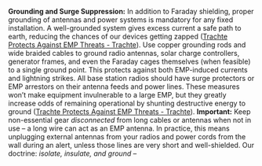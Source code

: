 **Grounding and Surge Suppression:** In addition to Faraday shielding, proper grounding of antennas and power systems is mandatory for any fixed installation. A well-grounded system gives excess current a safe path to earth, reducing the chances of our devices getting zapped ([Trachte Protects Against EMP Threats - Trachte](https://www.trachteusa.com/blog/trachte-protects-against-emp-threats/#:~:text=,an%20EMP%20is%20to%20have)). Use copper grounding rods and wide braided cables to ground radio antennas, solar charge controllers, generator frames, and even the Faraday cages themselves (when feasible) to a single ground point. This protects against both EMP-induced currents and lightning strikes. All base station radios should have surge protectors or EMP arrestors on their antenna feeds and power lines. These measures won’t make equipment invulnerable to a large EMP, but they greatly increase odds of remaining operational by shunting destructive energy to ground ([Trachte Protects Against EMP Threats - Trachte](https://www.trachteusa.com/blog/trachte-protects-against-emp-threats/#:~:text=,an%20EMP%20is%20to%20have)). **Important:** Keep non-essential gear _disconnected_ from long cables or antennas when not in use – a long wire can act as an EMP antenna. In practice, this means unplugging external antennas from your radios and power cords from the wall during an alert, unless those lines are very short and well-shielded. Our doctrine: _isolate, insulate, and ground_ –